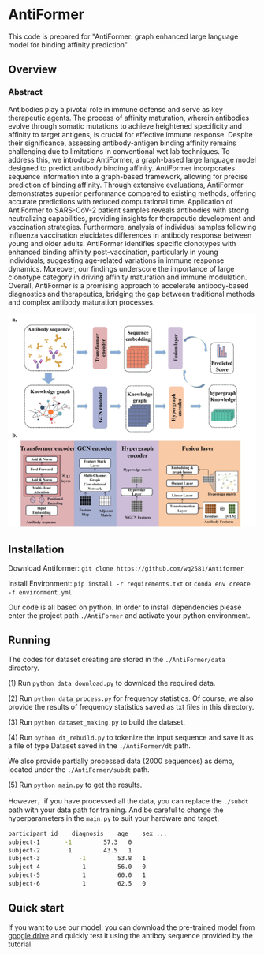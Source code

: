 # AntiFormer

This code is prepared for "AntiFormer: graph enhanced large language model for binding affinity prediction".

## Overview

### Abstract
Antibodies play a pivotal role in immune defense and serve as key therapeutic agents. The process of affinity maturation, wherein antibodies evolve through somatic mutations to achieve heightened specificity and affinity to target antigens, is crucial for effective immune response. Despite their significance, assessing antibody-antigen binding affinity remains challenging due to limitations in conventional wet lab techniques. To address this, we introduce AntiFormer, a graph-based large language model designed to predict antibody binding affinity. AntiFormer incorporates sequence information into a graph-based framework, allowing for precise prediction of binding affinity. Through extensive evaluations, AntiFormer demonstrates superior performance compared to existing methods, offering accurate predictions with reduced computational time. Application of AntiFormer to SARS-CoV-2 patient samples reveals antibodies with strong neutralizing capabilities, providing insights for therapeutic development and vaccination strategies. Furthermore, analysis of individual samples following influenza vaccination elucidates differences in antibody response between young and older adults. AntiFormer identifies specific clonotypes with enhanced binding affinity post-vaccination, particularly in young individuals, suggesting age-related variations in immune response dynamics. Moreover, our findings underscore the importance of large clonotype category in driving affinity maturation and immune modulation. Overall, AntiFormer is a promising approach to accelerate antibody-based diagnostics and therapeutics, bridging the gap between traditional methods and complex antibody maturation processes.

![The flowchart.](./flowchart_00.jpg)

## Installation
Download Antiformer:
```git clone https://github.com/wq2581/Antiformer```

Install Environment:
```pip install -r requirements.txt``` or ```conda env create -f environment.yml```

Our code is all based on python. In order to install dependencies please enter the project path ```./AntiFormer``` and activate your python environment.


## Running

   The codes for dataset creating are stored in the ```./AntiFormer/data``` directory.
   
   (1) Run ```python data_download.py``` to download the required data.
   
   (2) Run ```python data_process.py``` for frequency statistics. Of course, we also provide the results of frequency statistics saved as txt files in this directory.
   
   (3) Run ```python dataset_making.py``` to build the dataset.
   
   (4) Run ```python dt_rebuild.py``` to tokenize the input sequence and save it as a file of type Dataset saved in the ```./AntiFormer/dt``` path.
  
   We also provide partially processed data (2000 sequences) as demo, located under the ```./AntiFormer/subdt``` path.
   
   (5) Run ```python main.py``` to get the results.

   However，if you have processed all the data, you can replace the ```./subdt``` path with your data path for training. And be careful to change the hyperparameters in the ```main.py``` to suit your hardware and target.

```bash
participant_id    diagnosis    age    sex ...
subject-1	    -1         57.3   0
subject-2 	     1         43.5   1
subject-3           -1         53.8   1
subject-4            1         56.0   0
subject-5            1	       60.0   1
subject-6            1         62.5   0
```

## Quick start

If you want to use our model, you can download the pre-trained model from [google drive](https://drive.google.com/file/d/1D-mkFwoJzu7E__vJc3ahnFE4UVGYz4_Q/view?usp=sharing) and quickly test it using the antiboy sequence provided by the tutorial.

   
